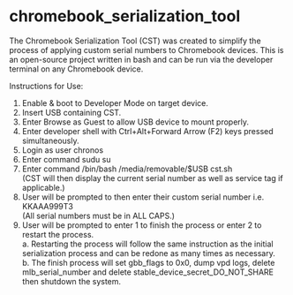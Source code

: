 # chromebook_serialization_tool
The Chromebook Serialization Tool (CST) was created to simplify the process of applying custom serial numbers to Chromebook devices. This is an open-source project written in bash and can be run via the developer terminal on any Chromebook device. 

Instructions for Use:
1.	Enable & boot to Developer Mode on target device.
2.	Insert USB containing CST.
3.	Enter Browse as Guest to allow USB device to mount properly.
4.	Enter developer shell with Ctrl+Alt+Forward Arrow (F2) keys pressed simultaneously. 
5.	Login as user chronos
6.	Enter command sudu su
7.	Enter command /bin/bash /media/removable/$USB cst.sh
</br>(CST will then display the current serial number as well as service tag if applicable.)
8.	User will be prompted to then enter their custom serial number i.e. KKAAA999T3
</br>(All serial numbers must be in ALL CAPS.)
9.	User will be prompted to enter 1 to finish the process or enter 2 to restart the process.
</br>a.	Restarting the process will follow the same instruction as the initial serialization process and can be redone as many times as necessary.
</br>b.	The finish process will set gbb_flags to 0x0, dump vpd logs, delete mlb_serial_number and delete stable_device_secret_DO_NOT_SHARE then shutdown the system. 
